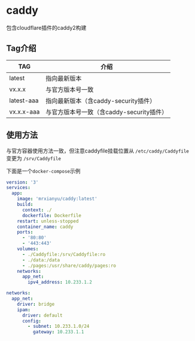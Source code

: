 # caddy

包含cloudflare插件的caddy2构建

## Tag介绍

| TAG | 介绍 |
| --- | --- |
| latest | 指向最新版本 |
| vx.x.x | 与官方版本号一致 |
| latest-aaa | 指向最新版本（含caddy-security插件） |
| vx.x.x-aaa | 与官方版本号一致（含caddy-security插件） |

## 使用方法

与官方容器使用方法一致，但注意caddyfile挂载位置从 `/etc/caddy/Caddyfile` 变更为 `/srv/Caddyfile`

下面是一个`docker-compose`示例

```yaml
version: '3'
services:
  app:
    image: 'mrxianyu/caddy:latest'
    build:
      context: ./
      dockerfile: Dockerfile
    restart: unless-stopped
    container_name: caddy
    ports:
      - '80:80'
      - '443:443'
    volumes:
      - ./Caddyfile:/srv/Caddyfile:ro
      - ./data:/data
      - ./pages:/usr/share/caddy/pages:ro
    networks:
      app_net:
        ipv4_address: 10.233.1.2

networks:
  app_net:
    driver: bridge
    ipam:
      driver: default
      config:
        - subnet: 10.233.1.0/24
          gateway: 10.233.1.1
```